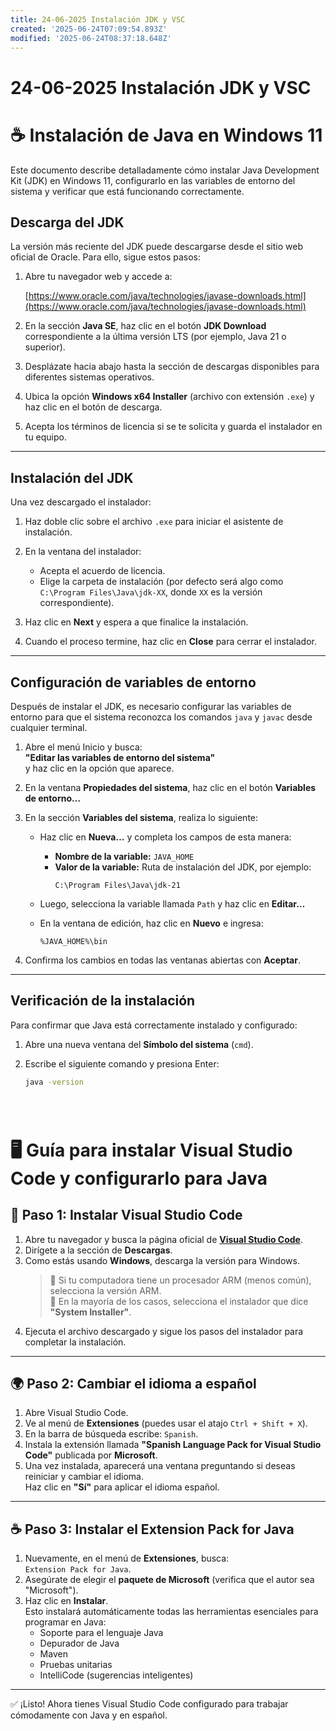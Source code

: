 ```yaml
---
title: 24-06-2025 Instalación JDK y VSC
created: '2025-06-24T07:09:54.893Z'
modified: '2025-06-24T08:37:18.648Z'
---
```


# 24-06-2025 Instalación JDK y VSC



# ☕ Instalación de Java en Windows 11

Este documento describe detalladamente cómo instalar Java Development Kit (JDK) en Windows 11, configurarlo en las variables de entorno del sistema y verificar que está funcionando correctamente.



## Descarga del JDK

La versión más reciente del JDK puede descargarse desde el sitio web oficial de Oracle. Para ello, sigue estos pasos:

1. Abre tu navegador web y accede a:

   [https://www.oracle.com/java/technologies/javase-downloads.html](https://www.oracle.com/java/technologies/javase-downloads.html)

2. En la sección **Java SE**, haz clic en el botón **JDK Download** correspondiente a la última versión LTS (por ejemplo, Java 21 o superior).

3. Desplázate hacia abajo hasta la sección de descargas disponibles para diferentes sistemas operativos.

4. Ubica la opción **Windows x64 Installer** (archivo con extensión `.exe`) y haz clic en el botón de descarga.

5. Acepta los términos de licencia si se te solicita y guarda el instalador en tu equipo.

---

## Instalación del JDK

Una vez descargado el instalador:

1. Haz doble clic sobre el archivo `.exe` para iniciar el asistente de instalación.

2. En la ventana del instalador:
   - Acepta el acuerdo de licencia.
   - Elige la carpeta de instalación (por defecto será algo como `C:\Program Files\Java\jdk-XX`, donde `XX` es la versión correspondiente).

3. Haz clic en **Next** y espera a que finalice la instalación.

4. Cuando el proceso termine, haz clic en **Close** para cerrar el instalador.

---

## Configuración de variables de entorno

Después de instalar el JDK, es necesario configurar las variables de entorno para que el sistema reconozca los comandos `java` y `javac` desde cualquier terminal.

1. Abre el menú Inicio y busca:  
   **"Editar las variables de entorno del sistema"**  
   y haz clic en la opción que aparece.

2. En la ventana **Propiedades del sistema**, haz clic en el botón **Variables de entorno…**

3. En la sección **Variables del sistema**, realiza lo siguiente:

   - Haz clic en **Nueva…** y completa los campos de esta manera:
     - **Nombre de la variable:** `JAVA_HOME`
     - **Valor de la variable:** Ruta de instalación del JDK, por ejemplo:
       ```
       C:\Program Files\Java\jdk-21
       ```

   - Luego, selecciona la variable llamada `Path` y haz clic en **Editar…**

   - En la ventana de edición, haz clic en **Nuevo** e ingresa:
     ```
     %JAVA_HOME%\bin
     ```

4. Confirma los cambios en todas las ventanas abiertas con **Aceptar**.

---

## Verificación de la instalación

Para confirmar que Java está correctamente instalado y configurado:

1. Abre una nueva ventana del **Símbolo del sistema** (`cmd`).

2. Escribe el siguiente comando y presiona Enter:
   ```bash
   java -version





# 🖥️ Guía para instalar Visual Studio Code y configurarlo para Java

## 🔧 Paso 1: Instalar Visual Studio Code

1. Abre tu navegador y busca la página oficial de **[Visual Studio Code](https://code.visualstudio.com/)**.
2. Dirígete a la sección de **Descargas**.
3. Como estás usando **Windows**, descarga la versión para Windows.  
   > 🔹 Si tu computadora tiene un procesador ARM (menos común), selecciona la versión ARM.  
   > 🔹 En la mayoría de los casos, selecciona el instalador que dice **"System Installer"**.
4. Ejecuta el archivo descargado y sigue los pasos del instalador para completar la instalación.

---

## 🌍 Paso 2: Cambiar el idioma a español

1. Abre Visual Studio Code.
2. Ve al menú de **Extensiones** (puedes usar el atajo `Ctrl + Shift + X`).
3. En la barra de búsqueda escribe: `Spanish`.
4. Instala la extensión llamada **"Spanish Language Pack for Visual Studio Code"** publicada por **Microsoft**.
5. Una vez instalada, aparecerá una ventana preguntando si deseas reiniciar y cambiar el idioma.  
   Haz clic en **"Sí"** para aplicar el idioma español.

---

## ☕ Paso 3: Instalar el Extension Pack for Java

1. Nuevamente, en el menú de **Extensiones**, busca:  
   `Extension Pack for Java`.
2. Asegúrate de elegir el **paquete de Microsoft** (verifica que el autor sea "Microsoft").
3. Haz clic en **Instalar**.  
   Esto instalará automáticamente todas las herramientas esenciales para programar en Java:
   - Soporte para el lenguaje Java
   - Depurador de Java
   - Maven
   - Pruebas unitarias
   - IntelliCode (sugerencias inteligentes)

---

✅ ¡Listo! Ahora tienes Visual Studio Code configurado para trabajar cómodamente con Java y en español.







